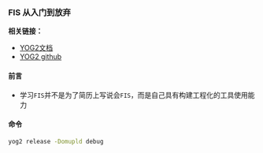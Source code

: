 ### FIS 从入门到放弃

**相关链接：**

+ [YOG2文档](http://fex.baidu.com/yog2/docs/)
+ [YOG2 github](https://github.com/fex-team/yog2)



#### 前言

+ 学习`FIS`并不是为了简历上写说会`FIS`，而是自己具有构建工程化的工具使用能力





#### 命令

``` bash
yog2 release -Domupld debug
```






